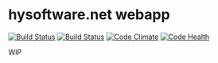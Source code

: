 # hysoftware.net webapp
[![Build Status](https://api.shippable.com/projects/54d80f8e5ab6cc13528b3a5f/badge?branchName=master)](https://app.shippable.com/projects/54d80f8e5ab6cc13528b3a5f/builds/latest)
[![Build Status](https://travis-ci.org/hysoftware/hysoftware.net.svg?branch=master)](https://travis-ci.org/hysoftware/hysoftware.net)
[![Code Climate](https://codeclimate.com/github/hysoftware/hysoftware.net/badges/gpa.svg)](https://codeclimate.com/github/hysoftware/hysoftware.net)
[![Code Health](https://landscape.io/github/hysoftware/hysoftware.net/master/landscape.svg?style=flat)](https://landscape.io/github/hysoftware/hysoftware.net/master)

WIP
